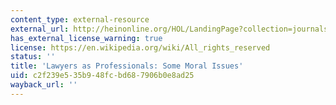 ```yaml
---
content_type: external-resource
external_url: http://heinonline.org/HOL/LandingPage?collection=journals&handle=hein.journals/huri5&div=7&id=&page
has_external_license_warning: true
license: https://en.wikipedia.org/wiki/All_rights_reserved
status: ''
title: 'Lawyers as Professionals: Some Moral Issues'
uid: c2f239e5-35b9-48fc-bd68-7906b0e8ad25
wayback_url: ''
---
```

